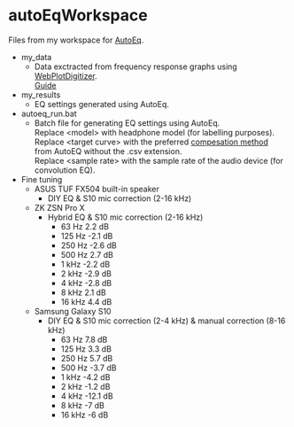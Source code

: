 # autoEqWorkspace
Files from my workspace for [AutoEq](https://github.com/jaakkopasanen/AutoEq).

- my_data
  - Data exctracted from frequency response graphs using [WebPlotDigitizer](https://apps.automeris.io/wpd/). </br>
    [Guide](https://medium.com/@jaakkopasanen/make-your-headphones-sound-supreme-1cbd567832a9)
- my_results
  - EQ settings generated using AutoEq.
- autoeq_run.bat
  - Batch file for generating EQ settings using AutoEq. </br>
    Replace \<model\> with headphone model (for labelling purposes). </br>
    Replace \<target curve\> with the preferred [compesation method](https://github.com/jaakkopasanen/AutoEq/tree/master/compensation) from AutoEQ without the .csv extension.</br>
    Replace \<sample rate\> with the sample rate of the audio device (for convolution EQ).
- Fine tuning
  - ASUS TUF FX504 built-in speaker
    - DIY EQ & S10 mic correction (2-16 kHz)
  - ZK ZSN Pro X
    - Hybrid EQ & S10 mic correction (2-16 kHz)
      - 63 Hz 2.2 dB
      - 125 Hz -2.1 dB
      - 250 Hz -2.6 dB
      - 500 Hz 2.7 dB
      - 1 kHz -2.2 dB
      - 2 kHz -2.9 dB
      - 4 kHz -2.8 dB
      - 8 kHz 2.1 dB
      - 16 kHz 4.4 dB
  - Samsung Galaxy S10
    - DIY EQ & S10 mic correction (2-4 kHz) & manual correction (8-16 kHz)
      - 63 Hz 7.8 dB
      - 125 Hz 3.3 dB
      - 250 Hz 5.7 dB
      - 500 Hz -3.7 dB
      - 1 kHz -4.2 dB
      - 2 kHz -1.2 dB
      - 4 kHz -12.1 dB
      - 8 kHz -7 dB
      - 16 kHz -6 dB

